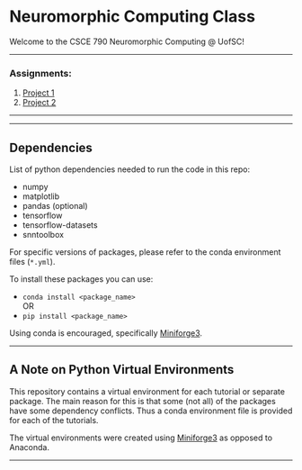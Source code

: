# Neuromorphic Computing Class

Welcome to the CSCE 790 Neuromorphic Computing @ UofSC!

---

### Assignments:
1. [Project 1](/assignments/project1/)
2. [Project 2](/assignments/project2/)

---

<!-- This repository is meant to guide students to learn how to use different SNN tools and packages including:

- [SNNToolbox](https://snntoolbox.readthedocs.io/en/latest/)

Examples of a couple of simple networks are included:

- LeNet-5

Note: These networks have had some modifications to the particular layers versus the originals as there are some layers which are not supported for conversion techniques such as SNNToolbox.-->

---

## Dependencies
List of python dependencies needed to run the code in this repo:
- numpy
- matplotlib
- pandas (optional)
- tensorflow
- tensorflow-datasets
- snntoolbox

For specific versions of packages, please refer to the conda environment files (`*.yml`).

To install these packages you can use:

- `conda install <package_name>`  
OR  
- `pip install <package_name>`  

Using conda is encouraged, specifically [Miniforge3](https://github.com/conda-forge/miniforge).

---

## A Note on Python Virtual Environments
This repository contains a virtual environment for each tutorial or separate package. The main reason for this is that some (not all) of the packages have some dependency conflicts. Thus a conda environment file is provided for each of the tutorials.

The virtual environments were created using [Miniforge3](https://github.com/conda-forge/miniforge) as opposed to Anaconda.

---
